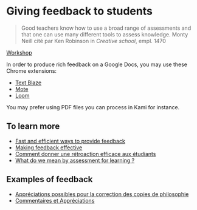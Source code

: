 # Giving feedback to students

> Good teachers know how to use a broad range of assessments and that one can use many different tools to assess knowledge.
> Monty Neill cité par Ken Robinson in *Creative school*, empl. 1470

[Workshop](https://docs.google.com/presentation/d/1JIuQCg9m8hYTBW9JDtT4Zv77raPcIv-7-6J3y-x9jEs/edit)

In order to produce rich feedback on a Google Docs, you may use these Chrome extensions:

- [Text Blaze](https://t.co/3TQGp6eQQE?amp=1)
- [Mote](https://www.justmote.me/)
- [Loom](https://chrome.google.com/webstore/detail/loom-for-chrome/liecbddmkiiihnedobmlmillhodjkdmb)

You may prefer using PDF files you can process in Kami for instance.

## To learn more

- [Fast and efficient ways to provide feedback](https://www.edutopia.org/article/fast-and-efficient-ways-provide-feedback)
- [Making feedback effective](https://bold.expert/making-feedback-effective/)
- [Comment donner une rétroaction efficace aux étudiants](https://www.profweb.ca/publications/articles/comment-donner-une-retroaction-efficace-aux-etudiants)
- [What do we mean by assessment for learning ?](https://www.youtube.com/watch?v=q-myBw36_DA)

## Examples of feedback

- [Appréciations possibles pour la correction des copies de philosophie](https://github.com/eyssette/ressources-generales-enseignement-philosophie/blob/master/liste-appreciations-courantes.md)
- [Commentaires et Appréciations](https://www.ralentirtravaux.com/w/index.php?title=Commentaires_et_Appr%C3%A9ciations)